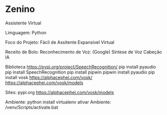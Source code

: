 # Zenino
Assistente Virtual

Limguagem:
    Python

Foco do Projeto:
    Fácil de Assitente
    Expansível Virtual

Receito de Bolo:
    Reconhecimento de Voz: (Google)
    Síntese de Voz
    Cabeção IA

Biblioteca
    https://pypi.org/project/SpeechRecognition/
    pip install pyaudio
    pip install SpeechRecognition
    pip install pipwin
    pipwin install pyaudio
    pip install vosk
    https://alphacephei.com/vosk/
    https://alphacephei.com/vosk/models

Sites:
    pypi.org
    https://alphacephei.com/vosk/models

Ambiente:
python install virtualenv
ativar Ambiente: /venv/Scripts/activate.bat

